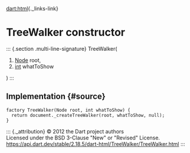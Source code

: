[dart:html](../../dart-html/dart-html-library){._links-link}

TreeWalker constructor
======================

::: {.section .multi-line-signature}
TreeWalker(

1.  [Node](../node-class) root,
2.  [int](../../dart-core/int-class) whatToShow

)
:::

Implementation {#source}
--------------

``` {.language-dart data-language="dart"}
factory TreeWalker(Node root, int whatToShow) {
  return document._createTreeWalker(root, whatToShow, null);
}
```

::: {._attribution}
© 2012 the Dart project authors\
Licensed under the BSD 3-Clause \"New\" or \"Revised\" License.\
<https://api.dart.dev/stable/2.18.5/dart-html/TreeWalker/TreeWalker.html>
:::
